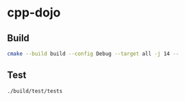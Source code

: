 # cpp-dojo

## Build

```bash
cmake --build build --config Debug --target all -j 14 --
```

## Test

```bash
./build/test/tests
```
